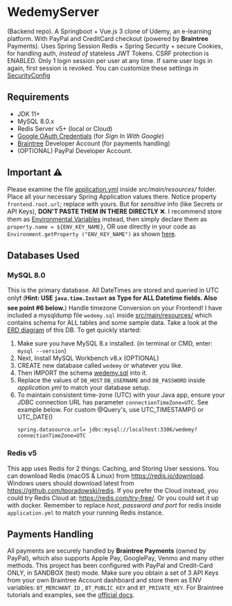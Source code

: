 # WedemyServer

(Backend repo). A Springboot + Vue.js 3 clone of Udemy, an e-learning platform. With PayPal and CreditCard checkout
(powered by **Braintree** Payments). Uses Spring Session Redis + Spring Security + secure Cookies, for handling auth,
_instead of_ stateless JWT Tokens. CSRF protection is ENABLED. Only 1 login session per user at any time. If same user
logs in again, first session is revoked. You can customize these settings
in [SecurityConfig](src/main/java/com/davistiba/wedemyserver/config/SecurityConfig.java)

## Requirements

- JDK 11+
- MySQL 8.0.x
- Redis Server v5+ (local or Cloud)
- [Google OAuth Credentials](https://console.developers.google.com/apis/credentials) (for _Sign In With Google_)
- [Braintree](https://developer.paypal.com/braintree/docs) Developer Account (for payments handling)
- (OPTIONAL) PayPal Developer Account.

## Important ⚠

Please examine the file [application.yml](src/main/resources/application.yml) inside *src/main/resources/*
folder. Place all your necessary Spring Application values there. Notice property `frontend.root.url`; replace with
yours. But for _sensitive_ info (like Secrets or API Keys), **DON'T PASTE THEM IN THERE DIRECTLY** ❌. I recommend store
them as [Environmental Variables](https://www.baeldung.com/properties-with-spring) instead, then simply declare them
as `property.name = ${ENV_KEY_NAME}`, OR use directly in your code as `Environment.getProperty ("ENV_KEY_NAME")`
as shown [here](src/main/java/com/davistiba/wedemyserver/config/BraintreeConfig.java).

## Databases Used

### MySQL 8.0

This is the primary database. All DateTimes are stored and queried in UTC only❗ (**Hint:
USE `java.time.Instant` as Type for ALL Datetime fields. Also see point #6 below.**) Handle timezone Conversion on your
Frontend! I have included a mysqldump file `wedemy.sql` inside [src/main/resources/](src/main/resources) which contains
schema for ALL tables and some sample data. Take a look at the [ERD diagram](src/main/resources/wedemy_db_erd.png) of
this DB. To get quickly started:

1. Make sure you have MySQL 8.x installed. (in terminal or CMD, enter: `mysql --version`)
2. Next, Install MySQL Workbench v8.x (OPTIONAL)
3. CREATE new database called `wedemy` or whatever you like.
4. Then IMPORT the schema [wedemy.sql](src/main/resources/wedemy.sql) into it.
5. Replace the values of `DB_HOST` `DB_USERNAME` and `DB_PASSWORD` inside _application.yml_ to match your database
   setup.
6. To maintain consistent time-zone (UTC) with your Java app, ensure your JDBC connection URL has
   parameter `connectionTimeZone=UTC`. See example below. For custom @Query's, use UTC_TIMESTAMP() or UTC_DATE()
   ```properties
   spring.datasource.url= jdbc:mysql://localhost:3306/wedemy?connectionTimeZone=UTC
   ```

### Redis v5

This app uses Redis for 2 things: Caching, and Storing User sessions. You can download Redis (macOS & Linux)
from https://redis.io/download. Windows users should download latest from https://github.com/tporadowski/redis. If you
prefer the Cloud instead, you could try Redis Cloud at: https://redis.com/try-free/. Or you could set it up with docker.
Remember to replace _host, password and port_ for redis inside `application.yml` to match your running Redis instance.

## Payments Handling

All payments are securely handled by **Braintree Payments** (owned by PayPal), which also supports Apple Pay, GooglePay,
Venmo and many other methods. This project has been configured with PayPal and Credit-Card ONLY, in SANDBOX (test) mode.
Make sure you obtain a set of 3 API Keys from your own Braintree Account dashboard and store them as ENV
variables: `BT_MERCHANT_ID`
, `BT_PUBLIC_KEY` and `BT_PRIVATE_KEY`. For Braintree tutorials and examples, see
the [official docs](https://developer.paypal.com/braintree/docs).
